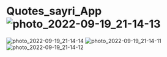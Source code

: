 # Quotes_sayri_App![photo_2022-09-19_21-14-13](https://user-images.githubusercontent.com/101552010/191058213-f3592196-3ac0-428a-9939-81461c3a26ab.jpg)
![photo_2022-09-19_21-14-14](https://user-images.githubusercontent.com/101552010/191058222-742abaf5-8037-436a-961e-c7cb37007819.jpg)
![photo_2022-09-19_21-14-11](https://user-images.githubusercontent.com/101552010/191058225-438c18fc-9a29-4216-b63a-5b02d5dcf2b4.jpg)
![photo_2022-09-19_21-14-12](https://user-images.githubusercontent.com/101552010/191058227-4c716990-1ada-4851-9587-9a701043ee09.jpg)
